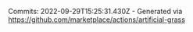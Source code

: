 Commits: 2022-09-29T15:25:31.430Z - Generated via https://github.com/marketplace/actions/artificial-grass
<br>
